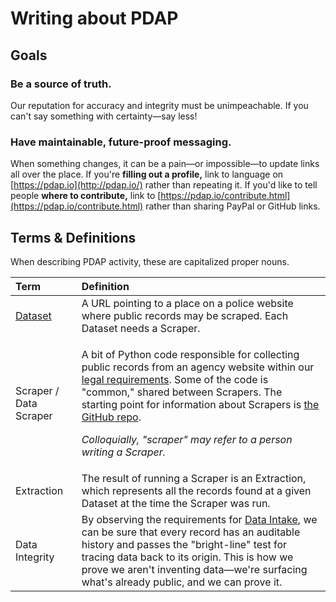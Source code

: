 # Writing about PDAP

## Goals

### Be a source of truth.

Our reputation for accuracy and integrity must be unimpeachable. If you can't say something with certainty—say less!

### Have maintainable, future-proof messaging.

When something changes, it can be a pain—or impossible—to update links all over the place. If you're **filling out a profile,** link to language on [https://pdap.io](http://pdap.io/) rather than repeating it. If you'd like to tell people **where to contribute,** link to [https://pdap.io/contribute.html](https://pdap.io/contribute.html) rather than sharing PayPal or GitHub links.

## Terms & Definitions

When describing PDAP activity, these are capitalized proper nouns.

<table>
  <thead>
    <tr>
      <th style="text-align:left">Term</th>
      <th style="text-align:left">Definition</th>
    </tr>
  </thead>
  <tbody>
    <tr>
      <td style="text-align:left"><a href="../../../components/datasets/">Dataset</a>
      </td>
      <td style="text-align:left">A URL pointing to a place on a police website where public records may
        be scraped. Each Dataset needs a Scraper.</td>
    </tr>
    <tr>
      <td style="text-align:left">Scraper / Data Scraper</td>
      <td style="text-align:left">
        <p>A bit of Python code responsible for collecting public records from an
          agency website within our <a href="../../legal/legal-data-scraping.md">legal requirements</a>.
          Some of the code is &quot;common,&quot; shared between Scrapers. The starting
          point for information about Scrapers is <a href="https://github.com/Police-Data-Accessibility-Project/PDAP-Scrapers/">the GitHub repo</a>.</p>
        <p></p>
        <p><em>Colloquially, &quot;scraper&quot; may refer to a person writing a Scraper.</em>
        </p>
      </td>
    </tr>
    <tr>
      <td style="text-align:left">Extraction</td>
      <td style="text-align:left">The result of running a Scraper is an Extraction, which represents all
        the records found at a given Dataset at the time the Scraper was run.</td>
    </tr>
    <tr>
      <td style="text-align:left">Data Integrity</td>
      <td style="text-align:left">By observing the requirements for <a href="../../../components/data-intake.md">Data Intake</a>,
        we can be sure that every record has an auditable history and passes the
        &quot;bright-line&quot; test for tracing data back to its origin. This
        is how we prove we aren&apos;t inventing data&#x2014;we&apos;re surfacing
        what&apos;s already public, and we can prove it.</td>
    </tr>
  </tbody>
</table>

